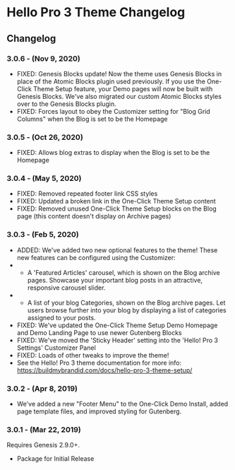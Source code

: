 # Hello Pro 3 Theme Changelog

## Changelog

### 3.0.6 - (Nov 9, 2020)
* FIXED: Genesis Blocks update! Now the theme uses Genesis Blocks in place of the Atomic Blocks plugin used previously. If you use the One-Click Theme Setup feature, your Demo pages will now be built with Genesis Blocks. We've also migrated our custom Atomic Blocks styles over to the Genesis Blocks plugin.
* FIXED: Forces layout to obey the Customizer setting for "Blog Grid Columns" when the Blog is set to be the Homepage

### 3.0.5 - (Oct 26, 2020)
* FIXED: Allows blog extras to display when the Blog is set to be the Homepage

### 3.0.4 - (May 5, 2020)
* FIXED: Removed repeated footer link CSS styles
* FIXED: Updated a broken link in the One-Click Theme Setup content
* FIXED: Removed unused One-Click Theme Setup blocks on the Blog page (this content doesn't display on Archive pages)

### 3.0.3 - (Feb 5, 2020)
* ADDED: We've added two new optional features to the theme! These new features can be configured using the Customizer:
* - A 'Featured Articles' carousel, which is shown on the Blog archive pages. Showcase your important blog posts in an attractive, responsive carousel slider.
* - A list of your blog Categories, shown on the Blog archive pages. Let users browse further into your blog by displaying a list of categories assigned to your posts.
* FIXED: We've updated the One-Click Theme Setup Demo Homepage and Demo Landing Page to use newer Gutenberg Blocks
* FIXED: We've moved the 'Sticky Header' setting into the 'Hello! Pro 3 Settings' Customizer Panel
* FIXED: Loads of other tweaks to improve the theme!
* See the Hello! Pro 3 theme documentation for more info: https://buildmybrandid.com/docs/hello-pro-3-theme-setup/

### 3.0.2 - (Apr 8, 2019)
* We've added a new "Footer Menu" to the One-Click Demo Install, added page template files, and improved styling for Gutenberg.

### 3.0.1 - (Mar 22, 2019)
Requires Genesis 2.9.0+.
* Package for Initial Release
